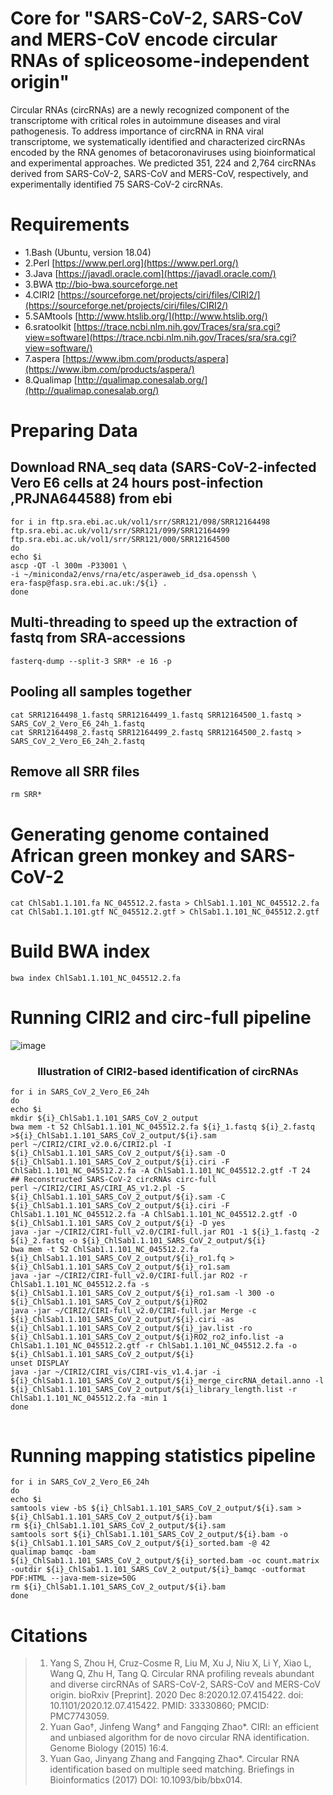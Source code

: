 
# Core for "SARS-CoV-2, SARS-CoV and MERS-CoV encode circular RNAs of spliceosome-independent origin"

Circular RNAs (circRNAs) are a newly recognized component of the transcriptome with critical roles in autoimmune diseases and viral pathogenesis. To address importance of circRNA in RNA viral transcriptome, we systematically identified and characterized circRNAs encoded by the RNA genomes of betacoronaviruses using bioinformatical and experimental approaches. We predicted 351, 224 and 2,764 circRNAs derived from SARS-CoV-2, SARS-CoV and MERS-CoV, respectively, and experimentally identified 75 SARS-CoV-2 circRNAs. 

# Requirements
- 1.Bash (Ubuntu, version 18.04)
- 2.Perl [https://www.perl.org](https://www.perl.org/)
- 3.Java [https://javadl.oracle.com](https://javadl.oracle.com/)
- 3.BWA [ttp://bio-bwa.sourceforge.net](http://bio-bwa.sourceforge.net/)
- 4.CIRI2 [https://sourceforge.net/projects/ciri/files/CIRI2/](https://sourceforge.net/projects/ciri/files/CIRI2/) 
- 5.SAMtools [http://www.htslib.org/](http://www.htslib.org/)
- 6.sratoolkit [https://trace.ncbi.nlm.nih.gov/Traces/sra/sra.cgi?view=software](https://trace.ncbi.nlm.nih.gov/Traces/sra/sra.cgi?view=software/)
- 7.aspera [https://www.ibm.com/products/aspera](https://www.ibm.com/products/aspera/)
- 8.Qualimap [http://qualimap.conesalab.org/](http://qualimap.conesalab.org/)
# Preparing Data 
##  Download RNA_seq data (SARS-CoV-2-infected Vero E6 cells at 24 hours post-infection ,PRJNA644588) from ebi
```Shell
for i in ftp.sra.ebi.ac.uk/vol1/srr/SRR121/098/SRR12164498 ftp.sra.ebi.ac.uk/vol1/srr/SRR121/099/SRR12164499 ftp.sra.ebi.ac.uk/vol1/srr/SRR121/000/SRR12164500
do
echo $i
ascp -QT -l 300m -P33001 \
-i ~/miniconda2/envs/rna/etc/asperaweb_id_dsa.openssh \
era-fasp@fasp.sra.ebi.ac.uk:/${i} .
done
```
## Multi-threading to speed up the extraction of fastq from SRA-accessions

```Shell
fasterq-dump --split-3 SRR* -e 16 -p
```
## Pooling all samples together
```Shell
cat SRR12164498_1.fastq SRR12164499_1.fastq SRR12164500_1.fastq > SARS_CoV_2_Vero_E6_24h_1.fastq
cat SRR12164498_2.fastq SRR12164499_2.fastq SRR12164500_2.fastq > SARS_CoV_2_Vero_E6_24h_2.fastq
```
## Remove all SRR files

```Shell
rm SRR*
```

# Generating genome contained African green monkey and SARS-CoV-2

```Shell
cat ChlSab1.1.101.fa NC_045512.2.fasta > ChlSab1.1.101_NC_045512.2.fa
cat ChlSab1.1.101.gtf NC_045512.2.gtf > ChlSab1.1.101_NC_045512.2.gtf
```

# Build  BWA index

```Shell
bwa index ChlSab1.1.101_NC_045512.2.fa
```

# Running CIRI2 and circ-full pipeline

![image](https://github.com/ShaominYang/SARS-CoV-2-SARS-CoV-and-MERS-CoV-encode-circular-RNAs-of-spliceosome-independent-origin/blob/main/Illustration.jpg)
### <p align="center"> Illustration of CIRI2-based identification of circRNAs </p>



```Shell
for i in SARS_CoV_2_Vero_E6_24h
do
echo $i
mkdir ${i}_ChlSab1.1.101_SARS_CoV_2_output
bwa mem -t 52 ChlSab1.1.101_NC_045512.2.fa ${i}_1.fastq ${i}_2.fastq >${i}_ChlSab1.1.101_SARS_CoV_2_output/${i}.sam
perl ~/CIRI2/CIRI_v2.0.6/CIRI2.pl -I ${i}_ChlSab1.1.101_SARS_CoV_2_output/${i}.sam -O ${i}_ChlSab1.1.101_SARS_CoV_2_output/${i}.ciri -F ChlSab1.1.101_NC_045512.2.fa -A ChlSab1.1.101_NC_045512.2.gtf -T 24
## Reconstructed SARS-CoV-2 circRNAs circ-full
perl ~/CIRI2/CIRI_AS/CIRI_AS_v1.2.pl -S ${i}_ChlSab1.1.101_SARS_CoV_2_output/${i}.sam -C ${i}_ChlSab1.1.101_SARS_CoV_2_output/${i}.ciri -F ChlSab1.1.101_NC_045512.2.fa -A ChlSab1.1.101_NC_045512.2.gtf -O ${i}_ChlSab1.1.101_SARS_CoV_2_output/${i} -D yes
java -jar ~/CIRI2/CIRI-full_v2.0/CIRI-full.jar RO1 -1 ${i}_1.fastq -2 ${i}_2.fastq -o ${i}_ChlSab1.1.101_SARS_CoV_2_output/${i}
bwa mem -t 52 ChlSab1.1.101_NC_045512.2.fa ${i}_ChlSab1.1.101_SARS_CoV_2_output/${i}_ro1.fq > ${i}_ChlSab1.1.101_SARS_CoV_2_output/${i}_ro1.sam
java -jar ~/CIRI2/CIRI-full_v2.0/CIRI-full.jar RO2 -r ChlSab1.1.101_NC_045512.2.fa -s ${i}_ChlSab1.1.101_SARS_CoV_2_output/${i}_ro1.sam -l 300 -o ${i}_ChlSab1.1.101_SARS_CoV_2_output/${i}RO2
java -jar ~/CIRI2/CIRI-full_v2.0/CIRI-full.jar Merge -c ${i}_ChlSab1.1.101_SARS_CoV_2_output/${i}.ciri -as ${i}_ChlSab1.1.101_SARS_CoV_2_output/${i}_jav.list -ro ${i}_ChlSab1.1.101_SARS_CoV_2_output/${i}RO2_ro2_info.list -a ChlSab1.1.101_NC_045512.2.gtf -r ChlSab1.1.101_NC_045512.2.fa -o ${i}_ChlSab1.1.101_SARS_CoV_2_output/${i}
unset DISPLAY
java -jar ~/CIRI2/CIRI_vis/CIRI-vis_v1.4.jar -i ${i}_ChlSab1.1.101_SARS_CoV_2_output/${i}_merge_circRNA_detail.anno -l ${i}_ChlSab1.1.101_SARS_CoV_2_output/${i}_library_length.list -r ChlSab1.1.101_NC_045512.2.fa -min 1
done
  
```
# Running mapping statistics pipeline

```Shell
for i in SARS_CoV_2_Vero_E6_24h
do
echo $i
samtools view -bS ${i}_ChlSab1.1.101_SARS_CoV_2_output/${i}.sam > ${i}_ChlSab1.1.101_SARS_CoV_2_output/${i}.bam
rm ${i}_ChlSab1.1.101_SARS_CoV_2_output/${i}.sam
samtools sort ${i}_ChlSab1.1.101_SARS_CoV_2_output/${i}.bam -o ${i}_ChlSab1.1.101_SARS_CoV_2_output/${i}_sorted.bam -@ 42
qualimap bamqc -bam ${i}_ChlSab1.1.101_SARS_CoV_2_output/${i}_sorted.bam -oc count.matrix -outdir ${i}_ChlSab1.1.101_SARS_CoV_2_output/${i}_bamqc -outformat PDF:HTML --java-mem-size=50G
rm ${i}_ChlSab1.1.101_SARS_CoV_2_output/${i}.bam
done
```



# Citations


>1.  Yang S, Zhou H, Cruz-Cosme R, Liu M, Xu J, Niu X, Li Y, Xiao L, Wang Q, Zhu H, Tang Q. Circular RNA profiling reveals abundant and diverse circRNAs of SARS-CoV-2, SARS-CoV and MERS-CoV origin. bioRxiv [Preprint]. 2020 Dec 8:2020.12.07.415422. doi: 10.1101/2020.12.07.415422. PMID: 33330860; PMCID: PMC7743059.
>2.  Yuan Gao†, Jinfeng Wang† and Fangqing Zhao*. CIRI: an efficient and unbiased algorithm for de novo circular RNA identification. Genome Biology (2015) 16:4.
>3.  Yuan Gao, Jinyang Zhang and Fangqing Zhao*. Circular RNA identification based on multiple seed matching. Briefings in Bioinformatics (2017) DOI: 10.1093/bib/bbx014.


